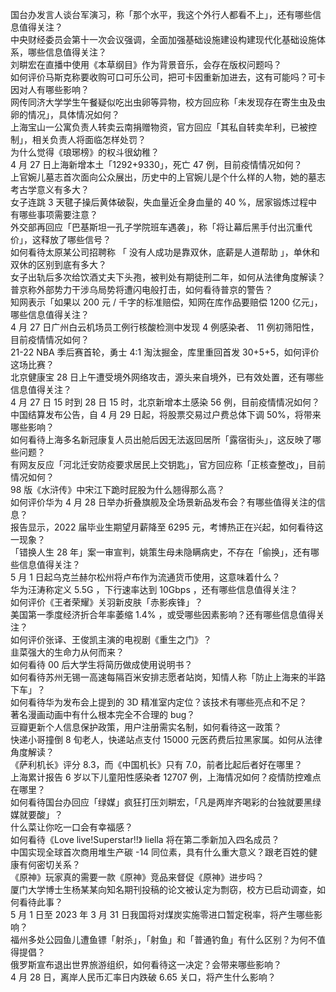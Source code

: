 国台办发言人谈台军演习，称「那个水平，我这个外行人都看不上」，还有哪些信息值得关注？  
中央财经委员会第十一次会议强调，全面加强基础设施建设构建现代化基础设施体系，哪些信息值得关注？  
刘畊宏在直播中使用《本草纲目》作为背景音乐，会存在版权问题吗？  
如何评价马斯克称要收购可口可乐公司，把可卡因重新加进去，这有可能吗？可卡因对人有哪些影响？  
网传同济大学学生午餐疑似吃出虫卵等异物，校方回应称「未发现存在寄生虫及虫卵的情况」，具体情况如何？  
上海宝山一公寓负责人转卖云南捐赠物资，官方回应「其私自转卖牟利，已被控制」，相关负责人将面临怎样处罚？  
为什么觉得《琅琊榜》的权斗很幼稚？  
4 月 27 日上海新增本土「1292+9330」，死亡 47 例，目前疫情情况如何？  
上官婉儿墓志首次面向公众展出，历史中的上官婉儿是个什么样的人物，她的墓志考古学意义有多大？  
女子连跳 3 天毽子操后黄体破裂，失血量近全身血量的 40 %，居家锻炼过程中有哪些事项需要注意？  
外交部再回应「巴基斯坦一孔子学院班车遇袭」，称「将让幕后黑手付出沉重代价」，这释放了哪些信号？  
如何看待太原某公司招聘称 「 没有人成功是靠双休，底薪是人道帮助 」，单休和双休的区别到底有多大？  
女子出轨后多次给饮酒丈夫下头孢，被判处有期徒刑二年，如何从法律角度解读？  
普京称外部势力干涉乌局势将遭闪电般打击，如何看待普京的警告？  
知网表示「如果以 200 元 / 千字的标准赔偿，知网在库作品要赔偿 1200 亿元」，哪些信息值得关注？  
4 月 27 日广州白云机场员工例行核酸检测中发现 4 例感染者、 11 例初筛阳性，目前疫情情况如何？  
21-22 NBA 季后赛首轮，勇士 4:1 淘汰掘金，库里重回首发 30+5+5，如何评价这场比赛？  
北京健康宝 28 日上午遭受境外网络攻击，源头来自境外，已有效处置，还有哪些信息值得关注？  
4 月 27 日 15 时到 28 日 15 时，北京新增本土感染 56 例，目前疫情情况如何？  
中国结算发布公告，自 4 月 29 日起，将股票交易过户费总体下调 50%，将带来哪些影响？  
如何看待上海多名新冠康复人员出舱后因无法返回居所「露宿街头」，这反映了哪些问题？  
有网友反应「河北迁安防疫要求居民上交钥匙」，官方回应称「正核查整改」，目前情况如何？  
98 版《水浒传》中宋江下跪时屁股为什么翘得那么高？  
如何评价华为 4 月 28 日举办折叠旗舰及全场景新品发布会？有哪些值得关注的信息？  
报告显示，2022 届毕业生期望月薪降至 6295 元，考博热正在兴起，如何看待这一现象？  
「错换人生 28 年」案一审宣判，姚策生母未隐瞒病史，不存在「偷换」，还有哪些信息值得关注？  
5 月 1 日起乌克兰赫尔松州将卢布作为流通货币使用，这意味着什么？  
华为汪涛称定义 5.5G ，下行速率达到 10Gbps ，还有哪些信息值得关注？  
如何评价《王者荣耀》关羽新皮肤「赤影疾锋」？  
美国第一季度经济折合年率萎缩 1.4% ，或受哪些因素影响？还有哪些信息值得关注？  
如何评价张译、王俊凯主演的电视剧《重生之门》？  
韭菜强大的生命力从何而来？  
如何看待 00 后大学生将简历做成使用说明书？  
如何看待苏州无锡一高速每隔百米安排志愿者站岗，知情人称「防止上海来的半路下车」？  
如何看待华为发布会上提到的 3D 精准室内定位？该技术有哪些亮点和不足？  
著名漫画动画中有什么根本完全不合理的 bug？  
豆瓣更新个人信息保护政策，用户注册需实名制，如何看待这一政策？  
快递小哥撞倒 8 旬老人，快递站点支付 15000 元医药费后拉黑家属。如何从法律角度解读？  
《萨利机长》评分 8.3，而《中国机长》只有 7.0，前者比起后者好在哪里？  
上海累计报告 6 岁以下儿童阳性感染者 12707 例，上海情况如何？疫情防控难点在哪里？  
如何看待国台办回应「绿媒」疯狂打压刘畊宏，「凡是两岸齐喝彩的台独就要黑绿媒就要酸」？  
什么菜让你吃一口会有幸福感？  
如何看待《Love live!Superstar!!》 liella 将在第二季新加入四名成员？  
中国实现全球首次商用堆生产碳 -14 同位素，具有什么重大意义？跟老百姓的健康有何密切关系？  
《原神》玩家真的需要一款《原神》竞品来督促《原神》进步吗？  
厦门大学博士生杨某某向知名期刊投稿的论文被认定为剽窃，校方已启动调查，如何看待此事？  
5 月 1 日至 2023 年 3 月 31 日我国将对煤炭实施零进口暂定税率，将产生哪些影响？  
福州多处公园鱼儿遭鱼镖「射杀」，「射鱼」和「普通钓鱼」有什么区别？为何不值得提倡？  
俄罗斯宣布退出世界旅游组织，如何看待这一决定？会带来哪些影响？  
4 月 28 日，离岸人民币汇率日内跌破 6.65 关口，将产生什么影响？  
